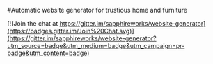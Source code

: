 #Automatic website generator for trustious home and furniture 

[![Join the chat at https://gitter.im/sapphireworks/website-generator](https://badges.gitter.im/Join%20Chat.svg)](https://gitter.im/sapphireworks/website-generator?utm_source=badge&utm_medium=badge&utm_campaign=pr-badge&utm_content=badge)
